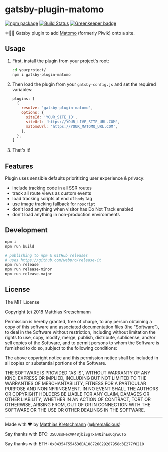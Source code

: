 # gatsby-plugin-matomo

[![npm package](https://img.shields.io/npm/v/gatsby-plugin-matomo.svg)](https://www.npmjs.com/package/gatsby-plugin-matomo)
[![Build Status](https://travis-ci.com/kremalicious/gatsby-plugin-matomo.svg?branch=master)](https://travis-ci.com/kremalicious/gatsby-plugin-matomo)
[![Greenkeeper badge](https://badges.greenkeeper.io/kremalicious/gatsby-plugin-matomo.svg)](https://greenkeeper.io/)

⚛️📄🚀 Gatsby plugin to add [Matomo](https://matomo.org) (formerly Piwik) onto a site.

## Usage

1. First, install the plugin from your project's root:

    ```bash
    cd yourproject/
    npm i gatsby-plugin-matomo
    ```

2. Then load the plugin from your `gatsby-config.js` and set the required variables:

    ```js
    plugins: [
      {
        resolve: 'gatsby-plugin-matomo',
        options: {
          siteId: 'YOUR_SITE_ID',
          siteUrl: 'https://YOUR_LIVE_SITE_URL.COM',
          matomoUrl: 'https://YOUR_MATOMO_URL.COM',
        },
      },
    ]
    ```

3. That's it!

## Features

Plugin uses sensible defaults prioritizing user experience & privacy:

- include tracking code in all SSR routes
- track all route views as custom events
- load tracking scripts at end of `body` tag
- use image tracking fallback for `noscript`
- don't load anything when visitor has Do Not Track enabled
- don't load anything in non-production environments

## Development

```bash
npm i
npm run build

# publishing to npm & GitHub releases
# uses https://github.com/webpro/release-it
npm run release
npm run release-minor
npm run release-major
```

## License

The MIT License

Copyright (c) 2018 Matthias Kretschmann

Permission is hereby granted, free of charge, to any person obtaining a copy of this software and associated documentation files (the "Software"), to deal in the Software without restriction, including without limitation the rights to use, copy, modify, merge, publish, distribute, sublicense, and/or sell copies of the Software, and to permit persons to whom the Software is furnished to do so, subject to the following conditions:

The above copyright notice and this permission notice shall be included in all copies or substantial portions of the Software.

THE SOFTWARE IS PROVIDED "AS IS", WITHOUT WARRANTY OF ANY KIND, EXPRESS OR IMPLIED, INCLUDING BUT NOT LIMITED TO THE WARRANTIES OF MERCHANTABILITY, FITNESS FOR A PARTICULAR PURPOSE AND NONINFRINGEMENT. IN NO EVENT SHALL THE AUTHORS OR COPYRIGHT HOLDERS BE LIABLE FOR ANY CLAIM, DAMAGES OR OTHER LIABILITY, WHETHER IN AN ACTION OF CONTRACT, TORT OR OTHERWISE, ARISING FROM, OUT OF OR IN CONNECTION WITH THE SOFTWARE OR THE USE OR OTHER DEALINGS IN THE SOFTWARE.

---

Made with ♥ by [Matthias Kretschmann](https://matthiaskretschmann.com) ([@kremalicious](https://github.com/kremalicious))

Say thanks with BTC:
`35UUssHexVK48jbiSgTxa4QihEoCqrwCTG`

Say thanks with ETH:
`0x04354F554536DA108726829207958d3E277f0210`
